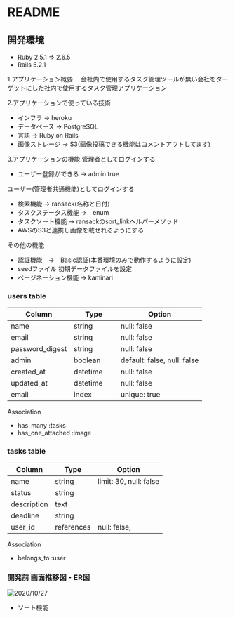 # README

## 開発環境
- Ruby 2.5.1 => 2.6.5
- Rails 5.2.1

1.アプリケーション概要
　会社内で使用するタスク管理ツールが無い会社をターゲットにした社内で使用するタスク管理アプリケーション

2.アプリケーションで使っている技術
  - インフラ → heroku
  - データベース → PostgreSQL
  - 言語 → Ruby on Rails
  - 画像ストレージ → S3(画像投稿できる機能はコメントアウトしてます)

3.アプリケーションの機能
管理者としてログインする
  - ユーザー登録ができる → admin true

ユーザー(管理者共通機能)としてログインする
  - 検索機能 → ransack(名称と日付)
  - タスクステータス機能 →　enum
  - タスクソート機能 → ransackのsort_linkヘルパーメソッド
  - AWSのS3と連携し画像を載せれるようにする
  
その他の機能
  - 認証機能　→　Basic認証(本番環境のみで動作するように設定)
  - seedファイル 初期データファイルを設定
  - ページネーション機能 → kaminari  


### users table
|Column   |Type  |Option|
|---------|------|------|
|name　　　|string　　　|null: false|
|email    |string|null: false|
|password_digest |string|null: false|
|admin |boolean|default: false, null: false|
|created_at|datetime|null: false|
|updated_at|datetime|null: false|
|email|index|unique: true|

Association
- has_many :tasks
- has_one_attached :image

### tasks table
|Column   |Type  |Option|
|---------|------|------|
|name  |string|limit: 30, null: false|
|status   |string|      |
|description |text||
|deadline |string|      |
|user_id  |references|null: false,|

Association
- belongs_to :user

### 開発前 画面推移図・ER図
![2020/10/27](https://user-images.githubusercontent.com/53572363/97308747-8d582780-18a4-11eb-936f-371f6b0873b8.JPG)


- ソート機能

